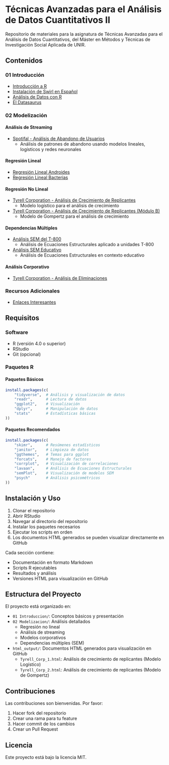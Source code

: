 # Técnicas Avanzadas para el Análisis de Datos Cuantitativos II

Repositorio de materiales para la asignatura de Técnicas Avanzadas para el Análisis de Datos Cuantitativos, del Máster en Métodos y Técnicas de Investigación Social Aplicada de UNIR.

## Contenidos

### 01 Introducción

- [Introducción a R](01%20Introducción/Introduccion.md)
- [Instalación de Swirl en Español](01%20Introducción/Instalacion%20swirl%20español.md)
- [Análisis de Datos con R](01%20Introducción/Analisis%20ejemplo.md)
- [El Datasaurus](01%20Introducción/Datasaurus.md)

### 02 Modelización

#### Análisis de Streaming

- [Spotifal - Análisis de Abandono de Usuarios](02%20Modelización/Analisis_Spotifal/Spotifal_Informe.md)
  - Análisis de patrones de abandono usando modelos lineales, logísticos y redes neuronales

#### Regresión Lineal

- [Regresión Lineal Androides](02%20Modelización/Regresion_Lineal/Androides/RegresionLineal_Androides.md)
- [Regresión Lineal Bacterias](02%20Modelización/Regresion_Lineal/Bacterias/RegresionLineal_Bacterias.md)

#### Regresión No Lineal

- [Tyrell Corporation - Análisis de Crecimiento de Replicantes](02%20Modelización/Regresion_No_Lineal/Tyrell_Corp_1.Rmd)
  - Modelo logístico para el análisis de crecimiento
- [Tyrell Corporation - Análisis de Crecimiento de Replicantes (Módulo B)](02%20Modelización/Regresion_No_Lineal/Tyrell_Corp_2.Rmd)
  - Modelo de Gompertz para el análisis de crecimiento

#### Dependencias Múltiples

- [Análisis SEM del T-800](02%20Modelización/Dependencias%20multiples/T800/informe_T800_SEM.Rmd)
  - Análisis de Ecuaciones Estructurales aplicado a unidades T-800
- [Análisis SEM Educativo](02%20Modelización/Dependencias%20multiples/educativo/informe_modelo_educativo_SEM.Rmd)
  - Análisis de Ecuaciones Estructurales en contexto educativo

#### Análisis Corporativo

- [Tyrell Corporation - Análisis de Eliminaciones](02%20Modelización/Analisis_Tyrell_Corp/TyrellCorporation.md)

### Recursos Adicionales

- [Enlaces Interesantes](enlaces_interesantes.md)

## Requisitos

### Software

- R (versión 4.0 o superior)
- RStudio
- Git (opcional)

### Paquetes R

#### Paquetes Básicos

```R
install.packages(c(
    "tidyverse",  # Análisis y visualización de datos
    "readr",      # Lectura de datos
    "ggplot2",    # Visualización
    "dplyr",      # Manipulación de datos
    "stats"       # Estadísticas básicas
))
```

#### Paquetes Recomendados

```R
install.packages(c(
    "skimr",      # Resúmenes estadísticos
    "janitor",    # Limpieza de datos
    "ggthemes",   # Temas para ggplot
    "forcats",    # Manejo de factores
    "corrplot",   # Visualización de correlaciones
    "lavaan",     # Análisis de Ecuaciones Estructurales
    "semPlot",    # Visualización de modelos SEM
    "psych"       # Análisis psicométricos
))
```

## Instalación y Uso

1. Clonar el repositorio
2. Abrir RStudio
3. Navegar al directorio del repositorio
4. Instalar los paquetes necesarios
5. Ejecutar los scripts en orden
6. Los documentos HTML generados se pueden visualizar directamente en GitHub

Cada sección contiene:

- Documentación en formato Markdown
- Scripts R ejecutables
- Resultados y análisis
- Versiones HTML para visualización en GitHub

## Estructura del Proyecto

El proyecto está organizado en:

- `01 Introduccion/`: Conceptos básicos y presentación
- `02 Modelizacion/`: Análisis detallados
  - Regresión no lineal
  - Análisis de streaming
  - Modelos corporativos
  - Dependencias múltiples (SEM)
- `html_output/`: Documentos HTML generados para visualización en GitHub
  - `Tyrell_Corp_1.html`: Análisis de crecimiento de replicantes (Modelo Logístico)
  - `Tyrell_Corp_2.html`: Análisis de crecimiento de replicantes (Modelo de Gompertz)

## Contribuciones

Las contribuciones son bienvenidas. Por favor:

1. Hacer fork del repositorio
2. Crear una rama para tu feature
3. Hacer commit de los cambios
4. Crear un Pull Request

## Licencia

Este proyecto está bajo la licencia MIT.
